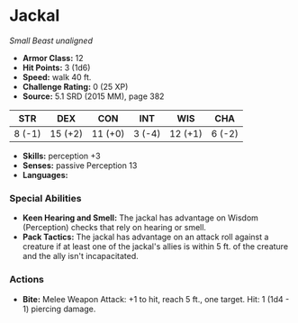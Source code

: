 # Jackal

*Small* *Beast* *unaligned*

- **Armor Class:** 12
- **Hit Points:** 3 (1d6)
- **Speed:** walk 40 ft.
- **Challenge Rating:** 0 (25 XP)
- **Source:** 5.1 SRD (2015 MM), page 382

| STR | DEX | CON | INT | WIS | CHA |
| --- | --- | --- | --- | --- | --- |
| 8 (-1) | 15 (+2) | 11 (+0) | 3 (-4) | 12 (+1) | 6 (-2) |

- **Skills:** perception +3
- **Senses:** passive Perception 13
- **Languages:** 

### Special Abilities

- **Keen Hearing and Smell:** The jackal has advantage on Wisdom (Perception) checks that rely on hearing or smell.
- **Pack Tactics:** The jackal has advantage on an attack roll against a creature if at least one of the jackal's allies is within 5 ft. of the creature and the ally isn't incapacitated.

### Actions

- **Bite:** Melee Weapon Attack: +1 to hit, reach 5 ft., one target. Hit: 1 (1d4 - 1) piercing damage.


